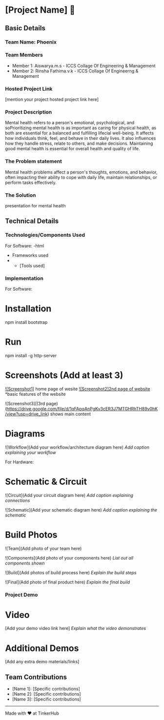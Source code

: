 # [Project Name] 🎯


## Basic Details
### Team Name: Phoenix


### Team Members
- Member 1: Aiswarya.m.s - ICCS Collage Of Engineering & Management
- Member 2: Rinsha Fathima.v.k - ICCS Collage Of Engineerng & Management 


### Hosted Project Link
[mention your project hosted project link here]

### Project Description

Mental health refers to a person's emotional, psychological, and soPrioritizing mental health is as important as caring for physical health, as both are essential for a balanced and fulfilling lifecial well-being. It affects how individuals think, feel, and behave in their daily lives. It also influences how they handle stress, relate to others, and make decisions. Maintaining good mental health is essential for overall health and quality of life.
### The Problem statement
Mental health problems affect a person's thoughts, emotions, and behavior, often impacting their ability to cope with daily life, maintain relationships, or perform tasks effectively. 

### The Solution
presentation for mental health

## Technical Details
### Technologies/Components Used
For Software:
-html
- Frameworks used
- - [Tools used]



### Implementation
For Software:
# Installation
npm install bootstrap
# Run
npm install -g http-server
# Screenshots (Add at least 3)
[![Screenshot1]](https://drive.google.com/file/d/1w1qkvxGrPXNtefrqMkQrUmnhObUrPDu3/view?usp=drive_link)
home page of wesite
[![Screenshot2]2nd page of website
](https://drive.google.com/file/d/1dsF62-CrINDYhb0iTgby_UcwaITkS2Aa/view?usp=drive_link)*basic features of the website

![Screenshot3][(3rd page)
(https://drive.google.com/file/d/1qFApqAnPgKv3cER3J7MTGHRhTH89v0hK/view?usp=drive_link)
shows main content
# Diagrams
![Workflow](Add your workflow/architecture diagram here)
*Add caption explaining your workflow*

For Hardware:

# Schematic & Circuit
![Circuit](Add your circuit diagram here)
*Add caption explaining connections*

![Schematic](Add your schematic diagram here)
*Add caption explaining the schematic*

# Build Photos
![Team](Add photo of your team here)


![Components](Add photo of your components here)
*List out all components shown*

![Build](Add photos of build process here)
*Explain the build steps*

![Final](Add photo of final product here)
*Explain the final build*

### Project Demo
# Video
[Add your demo video link here]
*Explain what the video demonstrates*

# Additional Demos
[Add any extra demo materials/links]

## Team Contributions
- [Name 1]: [Specific contributions]
- [Name 2]: [Specific contributions]
- [Name 3]: [Specific contributions]

---
Made with ❤️ at TinkerHub
